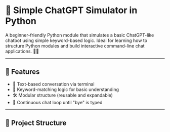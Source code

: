 # 🤖 Simple ChatGPT Simulator in Python

A beginner-friendly Python module that simulates a basic ChatGPT-like chatbot using simple keyword-based logic. Ideal for learning how to structure Python modules and build interactive command-line chat applications. 🧠💬

---

## 🚀 Features

- 💬 Text-based conversation via terminal
- 🧠 Keyword-matching logic for basic understanding
- 🛠️ Modular structure (reusable and expandable)
- 🔁 Continuous chat loop until "bye" is typed

---

## 📁 Project Structure

